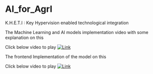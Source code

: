 # AI_for_AgrI
K.H.E.T.I : Key Hypervision enabled technological integration

The Machine Learning and AI models implementation video with some explanation on this

Click below video to play
[![Link](https://img.youtube.com/vi/gwWnlqiuTC0/0.jpg)](https://www.youtube.com/watch?v=gwWnlqiuTC0)

The frontend Implementation of the model on this 

Click below video to play
[![Link](https://img.youtube.com/vi/CueAjrSMQlM/0.jpg)](https://www.youtube.com/watch?v=CueAjrSMQlM)
